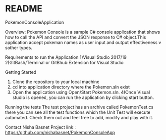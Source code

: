# README #
PokemonConsoleApplication

Overview: 
Pokemon Console is a sample C# console application that shows how to call the API and convert the JSON response to C# object.This application accept pokeman names as user input and output effectiveness v sother types.

Requirements to run the Application
1)Visual Studio 2017/19
2)GitBash/Terminal or GitBhub Extension for Visual Studio

Getting Started
1) Clone the repository to your local machine
2) cd into application directory where the Pokemon.sln exist
3) Open the application using Open/Start Pokemon.sln.
4)Once Visual studio is opened, you can run the application by clicking start button.

Running the tests
The test project has an archive called PokemonTest.cs there you can see all the test functions which the Unit Test will execute automated. Check them out and feel free to add, modify and play with it.

Contact
Nisha Basnet
Project link : https://github.com/nishabasnet/PokemonConsoleApp

